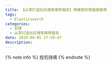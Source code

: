 ```yaml
---
title: 【从零打造社区搜索推荐服务】用搜索的思路做推荐
tags:
  - Elasticsearch
categories:
  - 实践
  - 从零打造社区搜索推荐服务
date: 2019-09-05 17:59:47
description:
---
```


{% note info %}
挖坑待填
{% endnote %}

